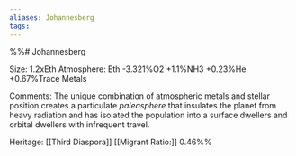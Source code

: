 ```yaml
---
aliases: Johannesberg
tags:
---
```



%%# Johannesberg

Size: 1.2xEth
Atmosphere: Eth -3.321%O2 +1.1%NH3 +0.23%He +0.67%Trace Metals

Comments: The unique combination of atmospheric metals and stellar position creates a particulate *paleasphere* that insulates the planet from heavy radiation and has isolated the population into a surface dwellers and orbital dwellers with infrequent travel.

Heritage: [[Third Diaspora]]
[[Migrant Ratio:]] 0.46%%